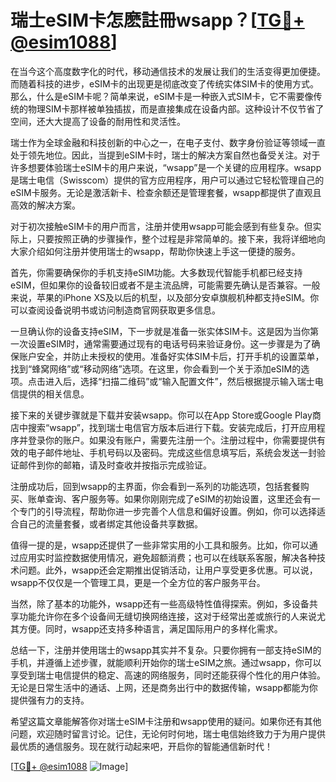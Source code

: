 # 瑞士eSIM卡怎麽註冊wsapp？[[TG💪+ @esim1088](https://t.me/s/esim1088)]

在当今这个高度数字化的时代，移动通信技术的发展让我们的生活变得更加便捷。而随着科技的进步，eSIM卡的出现更是彻底改变了传统实体SIM卡的使用方式。那么，什么是eSIM卡呢？简单来说，eSIM卡是一种嵌入式SIM卡，它不需要像传统的物理SIM卡那样被单独插拔，而是直接集成在设备内部。这种设计不仅节省了空间，还大大提高了设备的耐用性和灵活性。

瑞士作为全球金融和科技创新的中心之一，在电子支付、数字身份验证等领域一直处于领先地位。因此，当提到eSIM卡时，瑞士的解决方案自然也备受关注。对于许多想要体验瑞士eSIM卡的用户来说，“wsapp”是一个关键的应用程序。wsapp是瑞士电信（Swisscom）提供的官方应用程序，用户可以通过它轻松管理自己的eSIM卡服务。无论是激活新卡、检查余额还是管理套餐，wsapp都提供了直观且高效的解决方案。

对于初次接触eSIM卡的用户而言，注册并使用wsapp可能会感到有些复杂。但实际上，只要按照正确的步骤操作，整个过程是非常简单的。接下来，我将详细地向大家介绍如何注册并使用瑞士的wsapp，帮助你快速上手这一便捷的服务。

首先，你需要确保你的手机支持eSIM功能。大多数现代智能手机都已经支持eSIM，但如果你的设备较旧或者不是主流品牌，可能需要先确认是否兼容。一般来说，苹果的iPhone XS及以后的机型，以及部分安卓旗舰机种都支持eSIM。你可以查阅设备说明书或访问制造商官网获取更多信息。

一旦确认你的设备支持eSIM，下一步就是准备一张实体SIM卡。这是因为当你第一次设置eSIM时，通常需要通过现有的电话号码来验证身份。这一步骤是为了确保账户安全，并防止未授权的使用。准备好实体SIM卡后，打开手机的设置菜单，找到“蜂窝网络”或“移动网络”选项。在这里，你会看到一个关于添加eSIM的选项。点击进入后，选择“扫描二维码”或“输入配置文件”，然后根据提示输入瑞士电信提供的相关信息。

接下来的关键步骤就是下载并安装wsapp。你可以在App Store或Google Play商店中搜索“wsapp”，找到瑞士电信官方版本后进行下载。安装完成后，打开应用程序并登录你的账户。如果没有账户，需要先注册一个。注册过程中，你需要提供有效的电子邮件地址、手机号码以及密码。完成这些信息填写后，系统会发送一封验证邮件到你的邮箱，请及时查收并按指示完成验证。

注册成功后，回到wsapp的主界面，你会看到一系列的功能选项，包括套餐购买、账单查询、客户服务等。如果你刚刚完成了eSIM的初始设置，这里还会有一个专门的引导流程，帮助你进一步完善个人信息和偏好设置。例如，你可以选择适合自己的流量套餐，或者绑定其他设备共享数据。

值得一提的是，wsapp还提供了一些非常实用的小工具和服务。比如，你可以通过应用实时监控数据使用情况，避免超额消费；也可以在线联系客服，解决各种技术问题。此外，wsapp还会定期推出促销活动，让用户享受更多优惠。可以说，wsapp不仅仅是一个管理工具，更是一个全方位的客户服务平台。

当然，除了基本的功能外，wsapp还有一些高级特性值得探索。例如，多设备共享功能允许你在多个设备间无缝切换网络连接，这对于经常出差或旅行的人来说尤其方便。同时，wsapp还支持多种语言，满足国际用户的多样化需求。

总结一下，注册并使用瑞士的wsapp其实并不复杂。只要你拥有一部支持eSIM的手机，并遵循上述步骤，就能顺利开始你的瑞士eSIM之旅。通过wsapp，你可以享受到瑞士电信提供的稳定、高速的网络服务，同时还能获得个性化的用户体验。无论是日常生活中的通话、上网，还是商务出行中的数据传输，wsapp都能为你提供强有力的支持。

希望这篇文章能解答你对瑞士eSIM卡注册和wsapp使用的疑问。如果你还有其他问题，欢迎随时留言讨论。记住，无论何时何地，瑞士电信始终致力于为用户提供最优质的通信服务。现在就行动起来吧，开启你的智能通信新时代！

[[TG💪+ @esim1088](https://t.me/s/esim1088) ![Image](https://i.postimg.cc/4NQfJmqS/Snipaste-2025-05-13-00-14-12.png)]
